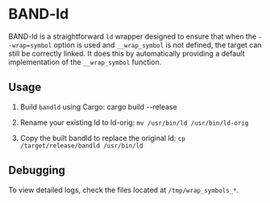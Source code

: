 # BAND-ld

BAND-ld is a straightforward `ld` wrapper designed to ensure that when the `--wrap=symbol` option is used and `__wrap_symbol` is not defined, the target can still be correctly linked. It does this by automatically providing a default implementation of the `__wrap_symbol` function.

## Usage

1. Build `bandld` using Cargo:
    cargo build --release

2. Rename your existing ld to ld-orig:
    `mv /usr/bin/ld /usr/bin/ld-orig`

3. Copy the built bandld to replace the original ld:
    `cp /target/release/bandld /usr/bin/ld`

## Debugging
To view detailed logs, check the files located at `/tmp/wrap_symbols_*`.
